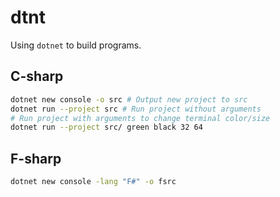 # dtnt

Using `dotnet` to build programs.

## C-sharp

```bash
dotnet new console -o src # Output new project to src
dotnet run --project src # Run project without arguments
# Run project with arguments to change terminal color/size
dotnet run --project src/ green black 32 64
```

## F-sharp

```bash
dotnet new console -lang "F#" -o fsrc
```

